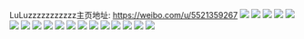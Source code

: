 LuLuzzzzzzzzzzz主页地址: https://weibo.com/u/5521359267 
![](https://wx4.sinaimg.cn/mw2000/0061F3LJly1h6wklvcx6dj32c033y17q.jpg) 
![](https://wx4.sinaimg.cn/mw2000/0061F3LJly1h6wklypkk5j32c03404qt.jpg) 
![](https://wx4.sinaimg.cn/mw2000/0061F3LJly1h6wkm1iejpj32c033z1j4.jpg) 
![](https://wx4.sinaimg.cn/mw2000/0061F3LJly1h6wkm2duy9j316o1kw44f.jpg) 
![](https://wx4.sinaimg.cn/mw2000/0061F3LJly1h6wkm54pe8j32c033yu10.jpg) 
![](https://wx4.sinaimg.cn/mw2000/0061F3LJly1h6wkm7pvduj32c033zhdt.jpg) 
![](https://wx4.sinaimg.cn/mw2000/0061F3LJly1gpeq9v61zwj30u0141dqd.jpg) 
![](https://wx4.sinaimg.cn/mw2000/0061F3LJly1gpeq9umviej30u0141am0.jpg) 
![](https://wx4.sinaimg.cn/mw2000/0061F3LJly1gpeq9w7vuoj30u0141n8l.jpg) 
![](https://wx4.sinaimg.cn/mw2000/0061F3LJly1ga1rmjwls8j30u013xjz9.jpg) 
![](https://wx4.sinaimg.cn/mw2000/0061F3LJly1ga1rmkcza7j30u013xn50.jpg) 
![](https://wx4.sinaimg.cn/mw2000/0061F3LJly1ga1rml2tp1j30u013x7ei.jpg) 
![](https://wx4.sinaimg.cn/mw2000/0061F3LJly1ga1rmlfppwj30u013x7c5.jpg) 
![](https://wx4.sinaimg.cn/mw2000/0061F3LJly1ga1rmlsz6ej30u013xqdb.jpg) 
![](https://wx4.sinaimg.cn/mw2000/0061F3LJly1ga1rmm5eduj30u00u0457.jpg) 
![](https://wx4.sinaimg.cn/mw2000/0061F3LJly1ga1rmmin4wj30u013x48u.jpg) 
![](https://wx4.sinaimg.cn/mw2000/0061F3LJly1ga1rmmy0x7j30u013xwop.jpg) 
![](https://wx4.sinaimg.cn/mw2000/0061F3LJly1ga1rmj1aevj30u00vzgt3.jpg) 
